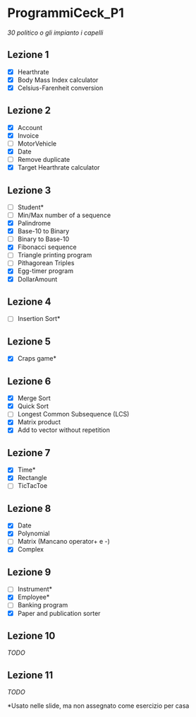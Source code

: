 # ProgrammiCeck_P1
_30 politico o gli impianto i capelli_

Lezione 1
-
 - [X] Hearthrate
 - [X] Body Mass Index calculator
 - [X] Celsius-Farenheit conversion

Lezione 2
-
 - [X] Account
 - [X] Invoice
 - [ ] MotorVehicle
 - [X] Date
 - [ ] Remove duplicate
 - [X] Target Hearthrate calculator

Lezione 3
-
 - [ ] Student*
 - [ ] Min/Max number of a sequence
 - [X] Palindrome
 - [X] Base-10 to Binary
 - [ ] Binary to Base-10
 - [X] Fibonacci sequence
 - [ ] Triangle printing program
 - [ ] Pithagorean Triples
 - [X] Egg-timer program
 - [X] DollarAmount

Lezione 4
-
 - [ ] Insertion Sort*

Lezione 5
-
 - [X] Craps game*

Lezione 6
-
 - [X] Merge Sort
 - [X] Quick Sort
 - [ ] Longest Common Subsequence (LCS)
 - [X] Matrix product
 - [X] Add to vector without repetition

Lezione 7
-
 - [X] Time*
 - [X] Rectangle
 - [ ] TicTacToe

Lezione 8
-
 - [X] Date
 - [X] Polynomial
 - [ ] Matrix (Mancano operator+ e -)
 - [X] Complex

Lezione 9
-
 - [ ] Instrument*
 - [X] Employee*
 - [ ] Banking program
 - [X] Paper and publication sorter

Lezione 10
-
 _TODO_

Lezione 11
-
 _TODO_


*Usato nelle slide, ma non assegnato come esercizio per casa
